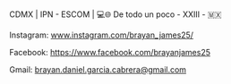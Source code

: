 CDMX | IPN - ESCOM | 💻🌐
De todo un poco - XXIII - 🇲🇽

Instagram:
www.instagram.com/brayan_james25/

Facebook:
https://www.facebook.com/brayanjames25

Gmail:
brayan.daniel.garcia.cabrera@gmail.com
